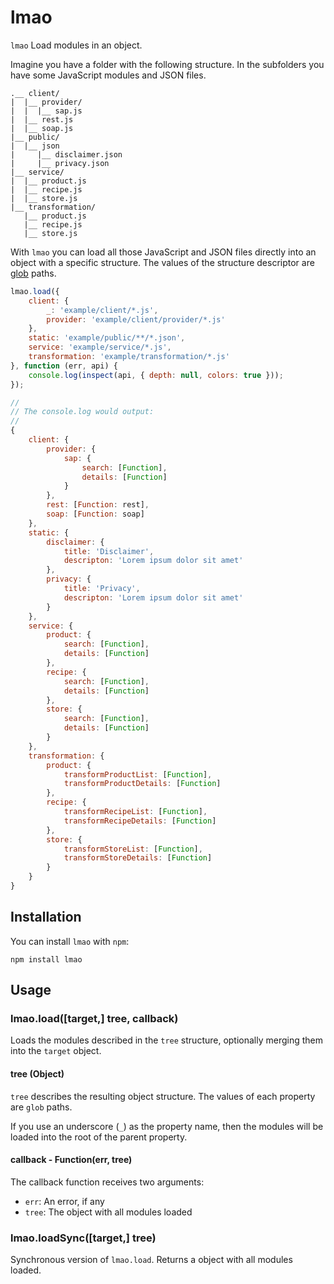 # lmao

`lmao` Load modules in an object.

Imagine you have a folder with the following structure. In the subfolders you have some JavaScript modules and JSON
files.

```
.__ client/
|  |__ provider/
|  |  |__ sap.js
|  |__ rest.js
|  |__ soap.js
|__ public/
|  |__ json
|     |__ disclaimer.json
|     |__ privacy.json
|__ service/
|  |__ product.js
|  |__ recipe.js
|  |__ store.js
|__ transformation/
   |__ product.js
   |__ recipe.js
   |__ store.js
```

With `lmao` you can load all those JavaScript and JSON files directly into an object with a specific structure. The
values of the structure descriptor are [glob](https://www.npmjs.com/package/glob) paths.
 
```javascript
lmao.load({
    client: {
        _: 'example/client/*.js',
        provider: 'example/client/provider/*.js'
    },
    static: 'example/public/**/*.json',
    service: 'example/service/*.js',
    transformation: 'example/transformation/*.js'
}, function (err, api) {
    console.log(inspect(api, { depth: null, colors: true }));
});

//
// The console.log would output:
//
{
    client: {
        provider: {
            sap: {
                search: [Function],
                details: [Function]
            }
        },
        rest: [Function: rest],
        soap: [Function: soap]
    },
    static: {
        disclaimer: {
            title: 'Disclaimer',
            descripton: 'Lorem ipsum dolor sit amet'
        },
        privacy: {
            title: 'Privacy',
            descripton: 'Lorem ipsum dolor sit amet'
        }
    },
    service: {
        product: {
            search: [Function],
            details: [Function]
        },
        recipe: {
            search: [Function],
            details: [Function]
        },
        store: {
            search: [Function],
            details: [Function]
        }
    },
    transformation: {
        product: {
            transformProductList: [Function],
            transformProductDetails: [Function]
        },
        recipe: {
            transformRecipeList: [Function],
            transformRecipeDetails: [Function]
        },
        store: {
            transformStoreList: [Function],
            transformStoreDetails: [Function]
        }
    }
}
```

## Installation

You can install `lmao` with `npm`:

```
npm install lmao
```

## Usage

### lmao.load([target,] tree, callback)

Loads the modules described in the `tree` structure, optionally merging them into the `target` object.
 
#### tree (Object)

`tree` describes the resulting object structure. The values of each property are `glob` paths.

If you use an underscore (`_`) as the property name, then the modules will be loaded into the root of the parent
property.

#### callback - Function(err, tree)

The callback function receives two arguments:

* `err`: An error, if any
* `tree`: The object with all modules loaded

### lmao.loadSync([target,] tree)

Synchronous version of `lmao.load`. Returns a object with all modules loaded.

